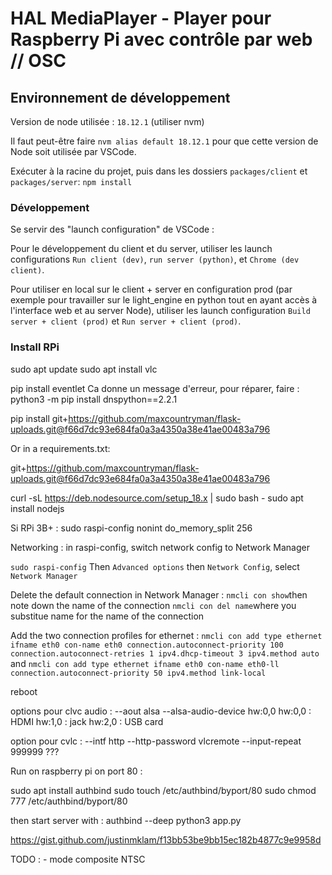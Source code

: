 # HAL MediaPlayer - Player pour Raspberry Pi avec contrôle par web // OSC

## Environnement de développement

Version de node utilisée : `18.12.1` (utiliser nvm)

Il faut peut-être faire `nvm alias default 18.12.1` pour que cette version de Node soit utilisée par VSCode.

Exécuter à la racine du projet, puis dans les dossiers `packages/client` et `packages/server`:
`npm install`

### Développement

Se servir des "launch configuration" de VSCode :

Pour le développement du client et du server, utiliser les launch configurations `Run client (dev)`, `run server (python)`, et `Chrome (dev client)`.

Pour utiliser en local sur le client + server en configuration prod (par exemple pour travailler sur le light_engine en python tout en ayant accès à l'interface web et au server Node), utiliser les launch configuration `Build server + client (prod)` et `Run server + client (prod)`.


### Install RPi

sudo apt update
sudo apt install vlc

pip install eventlet
Ca donne un message d'erreur, pour réparer, faire :
python3 -m pip install dnspython==2.2.1

pip install git+https://github.com/maxcountryman/flask-uploads.git@f66d7dc93e684fa0a3a4350a38e41ae00483a796

Or in a requirements.txt:

git+https://github.com/maxcountryman/flask-uploads.git@f66d7dc93e684fa0a3a4350a38e41ae00483a796


curl -sL https://deb.nodesource.com/setup_18.x | sudo bash -
sudo apt install nodejs

Si RPi 3B+ :
sudo raspi-config nonint do_memory_split 256

Networking :
in raspi-config, switch network config to Network Manager

`sudo raspi-config`
Then `Advanced options` then `Network Config`, select `Network Manager`

Delete the default connection in Network Manager :
`nmcli con show`then note down the name of the connection
`nmcli con del name`where you substitue name for the name of the connection

Add the two connection profiles for ethernet :
`nmcli con add type ethernet ifname eth0 con-name eth0 connection.autoconnect-priority 100 connection.autoconnect-retries 1 ipv4.dhcp-timeout 3 ipv4.method auto`
and
`nmcli con add type ethernet ifname eth0 con-name eth0-ll connection.autoconnect-priority 50 ipv4.method link-local`



reboot

options pour clvc audio :
--aout alsa --alsa-audio-device hw:0,0
hw:0,0 : HDMI
hw:1,0 : jack
hw:2,0 : USB card

option pour cvlc :
--intf http --http-password vlcremote
--input-repeat 999999 ???

Run on raspberry pi on port 80 :

sudo apt install authbind
sudo touch /etc/authbind/byport/80
sudo chmod 777 /etc/authbind/byport/80

then start server with :
authbind --deep python3 app.py

https://gist.github.com/justinmklam/f13bb53be9bb15ec182b4877c9e9958d



TODO :
    - mode composite NTSC